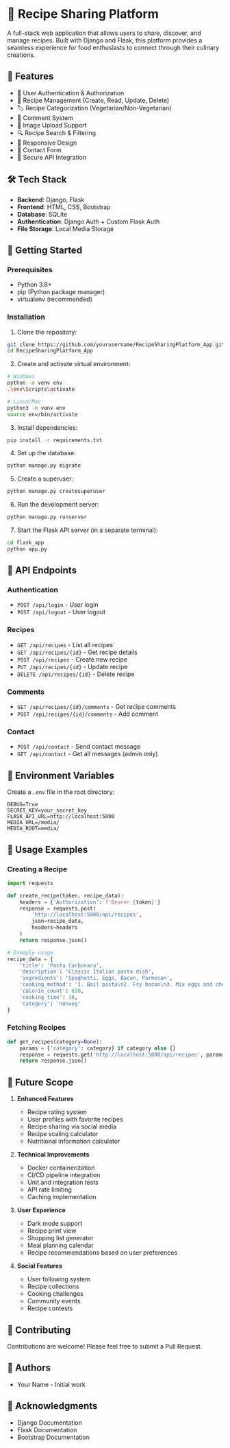 # 🍳 Recipe Sharing Platform

A full-stack web application that allows users to share, discover, and manage recipes. Built with Django and Flask, this platform provides a seamless experience for food enthusiasts to connect through their culinary creations.

## 🌟 Features

- 👤 User Authentication & Authorization
- 📝 Recipe Management (Create, Read, Update, Delete)
- 🏷️ Recipe Categorization (Vegetarian/Non-Vegetarian)
- 💬 Comment System
- 📸 Image Upload Support
- 🔍 Recipe Search & Filtering
- 📱 Responsive Design
- 📧 Contact Form
- 🔐 Secure API Integration

## 🛠️ Tech Stack

- **Backend**: Django, Flask
- **Frontend**: HTML, CSS, Bootstrap
- **Database**: SQLite
- **Authentication**: Django Auth + Custom Flask Auth
- **File Storage**: Local Media Storage

## 🚀 Getting Started

### Prerequisites

- Python 3.8+
- pip (Python package manager)
- virtualenv (recommended)

### Installation

1. Clone the repository:
```bash
git clone https://github.com/yourusername/RecipeSharingPlatform_App.git
cd RecipeSharingPlatform_App
```

2. Create and activate virtual environment:
```bash
# Windows
python -m venv env
.\env\Scripts\activate

# Linux/Mac
python3 -m venv env
source env/bin/activate
```

3. Install dependencies:
```bash
pip install -r requirements.txt
```

4. Set up the database:
```bash
python manage.py migrate
```

5. Create a superuser:
```bash
python manage.py createsuperuser
```

6. Run the development server:
```bash
python manage.py runserver
```

7. Start the Flask API server (in a separate terminal):
```bash
cd flask_app
python app.py
```

## 📡 API Endpoints

### Authentication
- `POST /api/login` - User login
- `POST /api/logout` - User logout

### Recipes
- `GET /api/recipes` - List all recipes
- `GET /api/recipes/{id}` - Get recipe details
- `POST /api/recipes` - Create new recipe
- `PUT /api/recipes/{id}` - Update recipe
- `DELETE /api/recipes/{id}` - Delete recipe

### Comments
- `GET /api/recipes/{id}/comments` - Get recipe comments
- `POST /api/recipes/{id}/comments` - Add comment

### Contact
- `POST /api/contact` - Send contact message
- `GET /api/contact` - Get all messages (admin only)

## 🔑 Environment Variables

Create a `.env` file in the root directory:

```env
DEBUG=True
SECRET_KEY=your_secret_key
FLASK_API_URL=http://localhost:5000
MEDIA_URL=/media/
MEDIA_ROOT=media/
```

## 📱 Usage Examples

### Creating a Recipe
```python
import requests

def create_recipe(token, recipe_data):
    headers = {'Authorization': f'Bearer {token}'}
    response = requests.post(
        'http://localhost:5000/api/recipes',
        json=recipe_data,
        headers=headers
    )
    return response.json()

# Example usage
recipe_data = {
    'title': 'Pasta Carbonara',
    'description': 'Classic Italian pasta dish',
    'ingredients': 'Spaghetti, Eggs, Bacon, Parmesan',
    'cooking_method': '1. Boil pasta\n2. Fry bacon\n3. Mix eggs and cheese',
    'calorie_count': 650,
    'cooking_time': 30,
    'category': 'nonveg'
}
```

### Fetching Recipes
```python
def get_recipes(category=None):
    params = {'category': category} if category else {}
    response = requests.get('http://localhost:5000/api/recipes', params=params)
    return response.json()
```

## 🔮 Future Scope

1. **Enhanced Features**
   - Recipe rating system
   - User profiles with favorite recipes
   - Recipe sharing via social media
   - Recipe scaling calculator
   - Nutritional information calculator

2. **Technical Improvements**
   - Docker containerization
   - CI/CD pipeline integration
   - Unit and integration tests
   - API rate limiting
   - Caching implementation

3. **User Experience**
   - Dark mode support
   - Recipe print view
   - Shopping list generator
   - Meal planning calendar
   - Recipe recommendations based on user preferences

4. **Social Features**
   - User following system
   - Recipe collections
   - Cooking challenges
   - Community events
   - Recipe contests

## 🤝 Contributing

Contributions are welcome! Please feel free to submit a Pull Request.

## 👥 Authors

- Your Name - Initial work

## 🙏 Acknowledgments

- Django Documentation
- Flask Documentation
- Bootstrap Documentation
